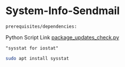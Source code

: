 # System-Info-Sendmail
```text
prerequisites/dependencies:
```
Python Script Link
[package_updates_check.py](https://gist.github.com/yumminhuang/8b1502a49d8b20a6ae70)

```text
"sysstat for iostat"
```

```bash
sudo apt install sysstat
```
